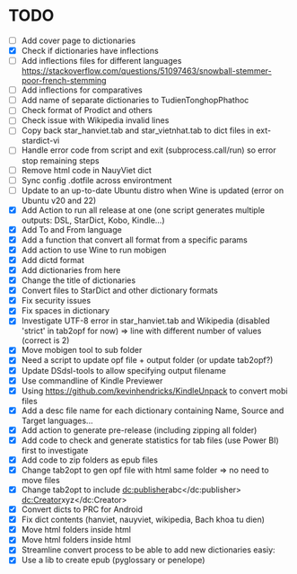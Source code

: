 # TODO
- [ ] Add cover page to dictionaries
- [X] Check if dictionaries have inflections
- [ ] Add inflections files for different languages https://stackoverflow.com/questions/51097463/snowball-stemmer-poor-french-stemming
- [ ] Add inflections for comparatives
- [ ] Add name of separate dictionaries to TudienTonghopPhathoc
- [ ] Check format of Prodict and others
- [ ] Check issue with Wikipedia invalid lines
- [ ] Copy back star_hanviet.tab and star_vietnhat.tab to dict files in ext-stardict-vi 
- [ ] Handle error code from script and exit (subprocess.call/run) so error stop remaining steps
- [ ] Remove html code in NauyViet dict
- [ ] Sync config .dotfile across environtment
- [ ] Update to an up-to-date Ubuntu distro when Wine is updated (error on Ubuntu v20 and 22)
- [X] Add Action to run all release at one (one script generates multiple outputs: DSL, StarDict, Kobo, Kindle...)
- [X] Add To and From language
- [X] Add a function that convert all format from a specific params
- [X] Add action to use Wine to run mobigen
- [X] Add dictd format
- [X] Add dictionaries from here 
- [X] Change the title of dictionaries
- [X] Convert files to StarDict and other dictionary formats
- [X] Fix security issues
- [X] Fix spaces in dictionary
- [X] Investigate UTF-8 error in star_hanviet.tab and Wikipedia (disabled 'strict' in tab2opf for now) => line with different number of values (correct is 2)
- [X] Move mobigen tool to sub folder
- [X] Need a script to update opf file + output folder (or update tab2opf?)
- [X] Update DSdsl-tools to allow specifying output filename
- [X] Use commandline of Kindle Previewer
- [X] Using https://github.com/kevinhendricks/KindleUnpack to convert mobi files
- [x] Add a desc file name for each dictionary containing Name, Source and Target languages...
- [x] Add action to generate pre-release (including zipping all folder)
- [x] Add code to check and generate statistics for tab files (use Power BI) first to investigate
- [x] Add code to zip folders as epub files
- [x] Change tab2opt to gen opf file with html same folder => no need to move files
- [x] Change tab2opt to include <dc:publisher>abc</dc:publisher> <dc:Creator>xyz</dc:Creator>
- [x] Convert dicts to PRC for Android
- [x] Fix dict contents (hanviet, nauyviet, wikipedia, Bach khoa tu dien)
- [x] Move html folders inside html
- [x] Move html folders inside html
- [x] Streamline convert process to be able to add new dictionaries easiy: 
- [x] Use a lib to create epub (pyglossary or penelope)
